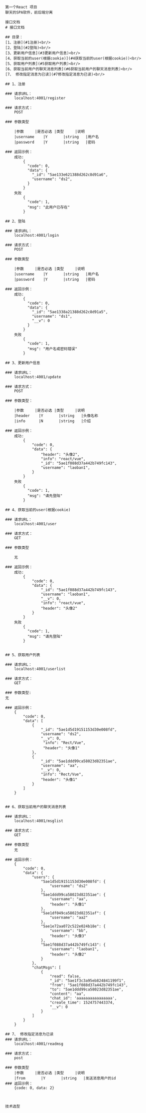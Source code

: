     第一个React 项目
    聊天的SPA软件，前后端分离

    接口文档
    # 接口文档

    ## 目录：
    [1、注册](#1注册)<br/>
    [2、登陆](#2登陆)<br/>
    [3、更新用户信息](#3更新用户信息)<br/>
    [4、获取当前的user(根据cookie)](#4获取当前的user(根据cookie))<br/>
    [5、获取用户列表](#5获取用户列表)<br/>
    [6、获取当前用户的聊天消息列表](#6获取当前用户的聊天消息列表)<br/>
    [7、 修改指定消息为已读](#7修改指定消息为已读)<br/>

    ## 1、注册

    ### 请求URL：
    	localhost:4001/register

    ### 请求方式：
    	POST

    ### 参数类型

    	|参数		|是否必选 |类型     |说明
    	|username    |Y       |string   |用户名
    	|password    |Y       |string   |密码

    ### 返回示例：
    	成功:
    	    {
    	      "code": 0,
    	      "data": {
    	        "_id": "5ae133e621388d262c8d91a6",
    	        "username": "ds2",
    	      }
    	    }
    	失败
    	    {
    	      "code": 1,
    	      "msg": "此用户已存在"
    	    }

    ## 2、登陆

    ### 请求URL：
    	localhost:4001/login

    ### 请求方式：
    	POST

    ### 参数类型

    	|参数		|是否必选 |类型     |说明
    	|username    |Y       |string   |用户名
    	|password    |Y       |string   |密码

    ### 返回示例：
    	成功:
    	    {
    	      "code": 0,
    	      "data": {
    	        "_id": "5ae1338a21388d262c8d91a5",
    	        "username": "ds1",
    	        "__v": 0
    	      }
    	    }
    	失败
    	    {
    	      "code": 1,
    	      "msg": "用户名或密码错误"
    	    }

    ## 3、更新用户信息

    ### 请求URL：
    	localhost:4001/update

    ### 请求方式：
    	POST

    ### 参数类型：

    	|参数		|是否必选 |类型     |说明
    	|header    |Y       |string   |头像名称
    	|info      |N       |string   |介绍

    ### 返回示例：
    	成功:
    	    {
    		    "code": 0,
    		    "data": {
    		        "header": "头像2",
    		        "info": "react/vue",
    		        "_id": "5ae1f088d37a442b749fc143",
    		        "username": "laoban1",
    		    }
    		}
    	失败
    	    {
    	      "code": 1,
    	      "msg": "请先登陆"
    	    }

    ## 4、获取当前的user(根据cookie)

    ### 请求URL：
    	localhost:4001/user

    ### 请求方式：
    	GET

    ### 参数类型

    	无

    ### 返回示例：
    	成功:
    	    {
    		    "code": 0,
    		    "data": {
    		        "_id": "5ae1f088d37a442b749fc143",
    		        "username": "laoban1",
    		        "__v": 0,
    		        "info": "react/vue",
    		        "header": "头像2"
    		    }
    		}
    	失败
    	    {
    	      "code": 1,
    	      "msg": "请先登陆"
    	    }


    ## 5、获取用户列表

    ### 请求URL：
    	localhost:4001/userlist

    ### 请求方式：
    	GET

    ### 参数类型:
    无

    ### 返回示例：
    	{
    	    "code": 0,
    	    "data": [
    	        {
    	            "_id": "5ae1d5d19151153d30e008fd",
    	            "username": "ds2",
    	            "__v": 0,
    	             "info": "Rect/Vue",
                     "header": "头像1"
    	        },
    	        {
    	            "_id": "5ae1ddd99ca58023d82351ae",
    	            "username": "aa",
    	            "__v": 0,
    	            "info": "Rect/Vue",
    	            "header": "头像1"
    	        }
    	    ]
    	}


    ## 6、获取当前用户的聊天消息列表

    ### 请求URL：
    	localhost:4001/msglist

    ### 请求方式：
    	GET

    ### 参数类型
    	无

    ### 返回示例：
    	{
    	    "code": 0,
    	    "data": {
    	        "users": {
    	            "5ae1d5d19151153d30e008fd": {
    	                "username": "ds2"
    	            },
    	            "5ae1ddd99ca58023d82351ae": {
    	                "username": "aa",
    	                "header": "头像1"
    	            },
    	            "5ae1df049ca58023d82351af": {
    	                "username": "aa2"
    	            },
    	            "5ae1e72aa072c522e024b18e": {
    	                "username": "bb",
    	                "header": "头像3"
    	            },
    	            "5ae1f088d37a442b749fc143": {
    	                "username": "laoban1",
    	                "header": "头像2"
    	            }
    	        },
    	        "chatMsgs": [
    				{
    	                "read": false,
    	                "_id": "5ae1f3c3a95eb824841199f1",
    	                "from": "5ae1f088d37a442b749fc143",
    	                "to": "5ae1ddd99ca58023d82351ae",
    	                "content": "aa",
    	                "chat_id": 'aaaaaaaaaaaaaaaa',
    	                "create_time": 1524757443374,
    	                "__v": 0
    	            }
    			]
    	    }
    	}

    ## 7、 修改指定消息为已读
    ### 请求URL：
    	localhost:4001/readmsg

    ### 请求方式：
    	post

    ### 参数类型
    	|参数		|是否必选 |类型     |说明
    	|from       |Y       |string   |发送消息用户的id
    ### 返回示例：
    	{code: 0, data: 2}



    技术选型

